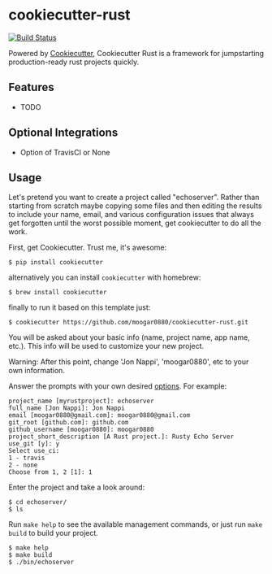 # cookiecutter-rust

[![Build Status](https://travis-ci.org/moogar0880/cookiecutter-rust.svg?branch=master)](https://travis-ci.org/moogar0880/cookiecutter-rust)

Powered by [Cookiecutter](https://github.com/audreyr/cookiecutter), Cookiecutter Rust is a framework for jumpstarting production-ready rust projects quickly.

## Features

- TODO

## Optional Integrations

- Option of TravisCI or None

## Usage

Let's pretend you want to create a project called "echoserver". Rather than starting from scratch maybe copying 
some files and then editing the results to include your name, email, and various configuration issues that always 
get forgotten until the worst possible moment, get cookiecutter to do all the work.

First, get Cookiecutter. Trust me, it's awesome:
```console
$ pip install cookiecutter
```

alternatively you can install `cookiecutter` with homebrew:
```console
$ brew install cookiecutter
```

finally to run it based on this template just:
```console
$ cookiecutter https://github.com/moogar0880/cookiecutter-rust.git
```

You will be asked about your basic info (name, project name, app name, etc.). This info will be used to customize your new project.

Warning: After this point, change 'Jon Nappi', 'moogar0880', etc to your own information.

Answer the prompts with your own desired [options](). For example:
```console
project_name [myrustproject]: echoserver
full_name [Jon Nappi]: Jon Nappi
email [moogar0880@gmail.com]: moogar0880@gmail.com
git_root [github.com]: github.com
github_username [moogar0880]: moogar0880
project_short_description [A Rust project.]: Rusty Echo Server
use_git [y]: y
Select use_ci:
1 - travis
2 - none
Choose from 1, 2 [1]: 1
```

Enter the project and take a look around:
```console
$ cd echoserver/
$ ls
```

Run `make help` to see the available management commands, or just run `make build` to build your project.
```console
$ make help
$ make build
$ ./bin/echoserver
```
